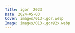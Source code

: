 ```yaml
---
Title: igor, 2023
Date: 2024-05-03
Cover: images/013-igor.webp
Image: images/013-igor@2x.webp
---
```

